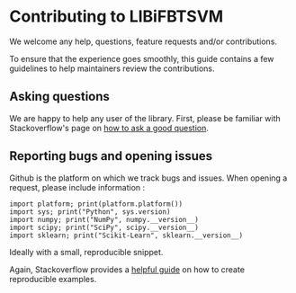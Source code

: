 # Contributing to LIBiFBTSVM

We welcome any help, questions, feature requests and/or contributions.

To ensure that the experience goes smoothly, this guide contains a few guidelines to help maintainers review the contributions.

## Asking questions

We are happy to help any user of the library. First, please be familiar with Stackoverflow's page on [how to ask a good question](https://stackoverflow.com/help/how-to-ask).

## Reporting bugs and opening issues

Github is the platform on which we track bugs and issues.
When opening a request, please include information :

```
import platform; print(platform.platform())
import sys; print("Python", sys.version)
import numpy; print("NumPy", numpy.__version__)
import scipy; print("SciPy", scipy.__version__)
import sklearn; print("Scikit-Learn", sklearn.__version__)
```

Ideally with a small, reproducible snippet.

Again, Stackoverflow provides a [helpful guide](https://stackoverflow.com/help/minimal-reproducible-example)
on how to create reproducible examples.
